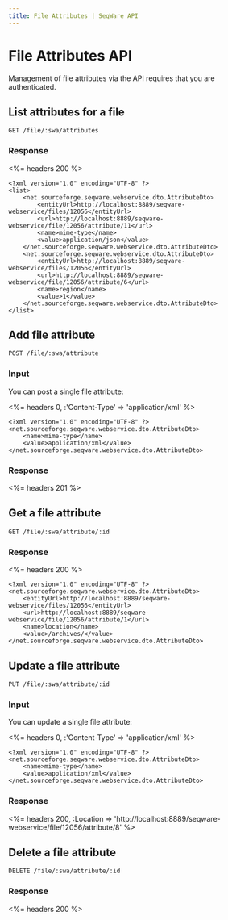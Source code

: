 ```yaml
---
title: File Attributes | SeqWare API
---
```


# File Attributes API

Management of file attributes via the API requires that you are
authenticated.

## List attributes for a file

    GET /file/:swa/attributes

### Response

<%= headers 200 %>
~~~
<?xml version="1.0" encoding="UTF-8" ?>
<list>
    <net.sourceforge.seqware.webservice.dto.AttributeDto>
        <entityUrl>http://localhost:8889/seqware-webservice/files/12056</entityUrl>
        <url>http://localhost:8889/seqware-webservice/file/12056/attribute/11</url>
        <name>mime-type</name>
        <value>application/json</value>
    </net.sourceforge.seqware.webservice.dto.AttributeDto>
    <net.sourceforge.seqware.webservice.dto.AttributeDto>
        <entityUrl>http://localhost:8889/seqware-webservice/files/12056</entityUrl>
        <url>http://localhost:8889/seqware-webservice/file/12056/attribute/6</url>
        <name>region</name>
        <value>1</value>
    </net.sourceforge.seqware.webservice.dto.AttributeDto>
</list>
~~~

## Add file attribute

    POST /file/:swa/attribute

### Input

You can post a single file attribute:

<%= headers 0,
      :'Content-Type' =>
'application/xml'  %>
~~~
<?xml version="1.0" encoding="UTF-8" ?>
<net.sourceforge.seqware.webservice.dto.AttributeDto>
    <name>mime-type</name>
    <value>application/xml</value>
</net.sourceforge.seqware.webservice.dto.AttributeDto>
~~~


### Response

<%= headers 201 %>

## Get a file attribute

    GET /file/:swa/attribute/:id

### Response

<%= headers 200 %>
~~~
<?xml version="1.0" encoding="UTF-8" ?>
<net.sourceforge.seqware.webservice.dto.AttributeDto>
    <entityUrl>http://localhost:8889/seqware-webservice/files/12056</entityUrl>
    <url>http://localhost:8889/seqware-webservice/file/12056/attribute/1</url>
    <name>location</name>
    <value>/archives/</value>
</net.sourceforge.seqware.webservice.dto.AttributeDto>
~~~

## Update a file attribute

    PUT /file/:swa/attribute/:id

### Input

You can update a single file attribute:

<%= headers 0,
      :'Content-Type' =>
'application/xml'  %>
~~~
<?xml version="1.0" encoding="UTF-8" ?>
<net.sourceforge.seqware.webservice.dto.AttributeDto>
    <name>mime-type</name>
    <value>application/xml</value>
</net.sourceforge.seqware.webservice.dto.AttributeDto>
~~~

### Response

<%= headers 200,
      :Location =>
'http://localhost:8889/seqware-webservice/file/12056/attribute/8'  %>


## Delete a file attribute

    DELETE /file/:swa/attribute/:id

### Response

<%= headers 200 %>
